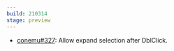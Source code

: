 ```yaml
---
build: 210314
stage: preview
---
```


* [conemu#327](https://github.com/Maximus5/ConEmu/issues/327): Allow expand selection after DblClick.
